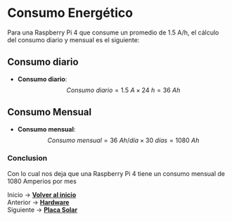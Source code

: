 # Consumo Energético

Para una Raspberry Pi 4 que consume un promedio de 1.5 A/h, el cálculo del consumo diario y mensual es el siguiente:

## Consumo diario 

- **Consumo diario**:
  $$Consumo \ diario = 1.5 \ A \times 24 \ h = 36 \ Ah$$

## Consumo Mensual 

- **Consumo mensual**:
  $$Consumo \ mensual = 36 \ Ah/día \times 30 \ días = 1080 \ Ah$$



### Conclusion

Con lo cual nos deja que una Raspberry Pi 4 tiene un consumo mensual de 1080 Amperios por mes 




Inicio -> **[Volver al inicio ](README.md)**  
Anterior -> **[Hardware](componentes.md)**  
Siguiente -> **[Placa Solar ](placaSolar.md)** 
